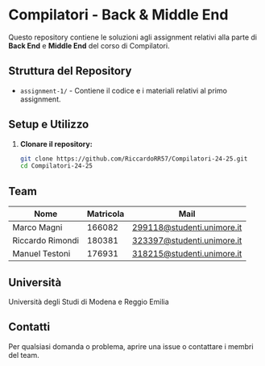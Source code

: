 # Compilatori - Back & Middle End

Questo repository contiene le soluzioni agli assignment relativi alla parte di **Back End** e **Middle End** del corso di Compilatori.

## Struttura del Repository

- `assignment-1/` - Contiene il codice e i materiali relativi al primo assignment.

## Setup e Utilizzo

1. **Clonare il repository:**
   ```bash
   git clone https://github.com/RiccardoRR57/Compilatori-24-25.git
   cd Compilatori-24-25
   ```

## Team
| Nome               | Matricola  | Mail                       |
| -----------        | ---------- |-------------               |
| Marco Magni        | 166082     | 299118@studenti.unimore.it |
| Riccardo Rimondi   | 180381     | 323397@studenti.unimore.it |
| Manuel Testoni     | 176931     | 318215@studenti.unimore.it |

## Università
Università degli Studi di Modena e Reggio Emilia
## Contatti

Per qualsiasi domanda o problema, aprire una issue o contattare i membri del team.
